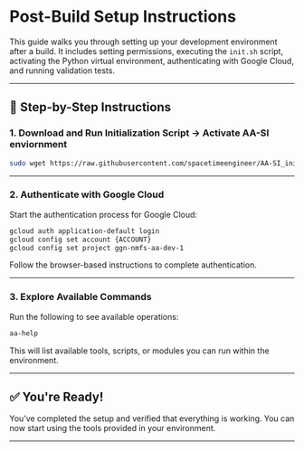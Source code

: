 # Post-Build Setup Instructions

This guide walks you through setting up your development environment after a build. It includes setting permissions, executing the `init.sh` script, activating the Python virtual environment, authenticating with Google Cloud, and running validation tests.

---

## 🚀 Step-by-Step Instructions


### 1. Download and Run Initialization Script -> Activate AA-SI enviornment

```bash
sudo wget https://raw.githubusercontent.com/spacetimeengineer/AA-SI_init/main/init.sh && sudo chmod +x init.sh && ./init.sh && cd ~ && source aa_lab/bin/activate
```

---

### 2. Authenticate with Google Cloud

Start the authentication process for Google Cloud:

```bash
gcloud auth application-default login
gcloud config set account {ACCOUNT} 
gcloud config set project ggn-nmfs-aa-dev-1 
```

Follow the browser-based instructions to complete authentication.

---

### 3. Explore Available Commands

Run the following to see available operations:

```bash
aa-help
```

This will list available tools, scripts, or modules you can run within the environment.

---

## ✅ You're Ready!

You’ve completed the setup and verified that everything is working. You can now start using the tools provided in your environment.

---

